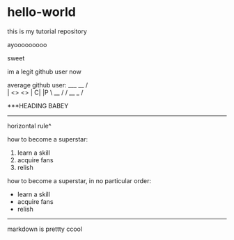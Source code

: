 # hello-world
this is my tutorial repository

ayooooooooo

sweet

im a legit github user now

average github user:
      ___ __
    /       \
   | <>   <> |
  C|         |P
    \ \__ / /
     \__ _ /
     
***HEADING BABEY

---

horizontal rule^

how to become a superstar:
1. learn a skill
2. acquire fans
3. relish

how to become a superstar, in no particular order:
- learn a skill
- acquire fans
- relish

---

markdown is prettty ccool

